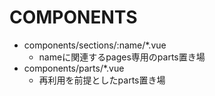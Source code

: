 # COMPONENTS

* components/sections/:name/*.vue
  * nameに関連するpages専用のparts置き場
* components/parts/*.vue
  * 再利用を前提としたparts置き場

